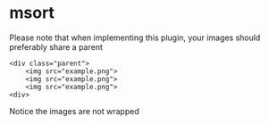 # msort
Please note that when implementing this plugin, your images should preferably share a parent

```
<div class="parent">
    <img src="example.png">
    <img src="example.png">
    <img src="example.png">
<div>
```
Notice the images are not wrapped
